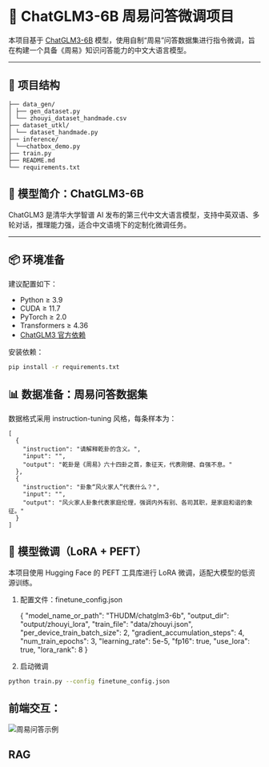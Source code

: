 
# 🔮 ChatGLM3-6B 周易问答微调项目

本项目基于 [ChatGLM3-6B](https://github.com/THUDM/ChatGLM3) 模型，使用自制“周易”问答数据集进行指令微调，旨在构建一个具备《周易》知识问答能力的中文大语言模型。

---

## 📁 项目结构

    ├── data_gen/
    │ ├── gen_dataset.py
    │ └── zhouyi_dataset_handmade.csv
    ├── dataset_utkl/
    │ └── dataset_handmade.py
    ├── inference/
    │ └──chatbox_demo.py
    ├── train.py
    ├── README.md
    └── requirements.txt

## 🧠 模型简介：ChatGLM3-6B

ChatGLM3 是清华大学智谱 AI 发布的第三代中文大语言模型，支持中英双语、多轮对话，推理能力强，适合中文语境下的定制化微调任务。

---

## 📦 环境准备

建议配置如下：

- Python ≥ 3.9
- CUDA ≥ 11.7
- PyTorch ≥ 2.0
- Transformers ≥ 4.36
- [ChatGLM3 官方依赖](https://github.com/THUDM/ChatGLM3)

安装依赖：

```bash
pip install -r requirements.txt
```

## 📊 数据准备：周易问答数据集

数据格式采用 instruction-tuning 风格，每条样本为：

    [
      {
        "instruction": "请解释乾卦的含义。",
        "input": "",
        "output": "乾卦是《周易》六十四卦之首，象征天，代表刚健、自强不息。"
      },
      {
        "instruction": "卦象“风火家人”代表什么？",
        "input": "",
        "output": "风火家人卦象代表家庭伦理，强调内外有别、各司其职，是家庭和谐的象征。"
      }
    ]

## 🧪 模型微调（LoRA + PEFT）

本项目使用 Hugging Face 的 PEFT 工具库进行 LoRA 微调，适配大模型的低资源训练。

1. 配置文件：finetune_config.json

    {
      "model_name_or_path": "THUDM/chatglm3-6b",
      "output_dir": "output/zhouyi_lora",
      "train_file": "data/zhouyi.json",
      "per_device_train_batch_size": 2,
      "gradient_accumulation_steps": 4,
      "num_train_epochs": 3,
      "learning_rate": 5e-5,
      "fp16": true,
      "use_lora": true,
      "lora_rank": 8
    }

2. 启动微调

```bash
python train.py --config finetune_config.json
```


## 前端交互：

![周易问答示例](./assets/screenshot.jpeg)


## RAG